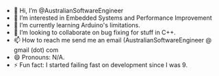 - 👋 Hi, I’m @AustralianSoftwareEngineer
- 👀 I’m interested in Embedded Systems and Performance Improvement 
- 🌱 I’m currently learning Arduino's limitations.
- 💞️ I’m looking to collaborate on bug fixing for stuff in C++.
- 📫 How to reach me send me an email (AustralianSoftwareEngineer @ gmail (dot) com
- 😄 Pronouns: N/A.
- ⚡ Fun fact: I started failing fast on development since I was 9.

<!---
AustralianSoftwareEngineer/AustralianSoftwareEngineer is a ✨ special ✨ repository because its `README.md` (this file) appears on your GitHub profile.
You can click the Preview link to take a look at your changes.
--->
